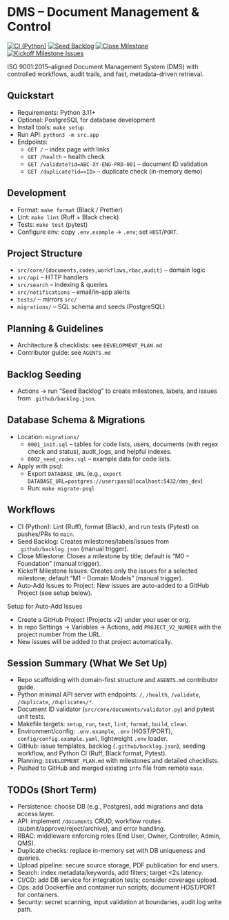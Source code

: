 # DMS – Document Management & Control

[![CI (Python)](https://github.com/PHYX-T/DMS/actions/workflows/ci-python.yml/badge.svg)](https://github.com/PHYX-T/DMS/actions/workflows/ci-python.yml)
[![Seed Backlog](https://github.com/PHYX-T/DMS/actions/workflows/seed-backlog.yml/badge.svg)](https://github.com/PHYX-T/DMS/actions/workflows/seed-backlog.yml)
[![Close Milestone](https://github.com/PHYX-T/DMS/actions/workflows/close-milestone.yml/badge.svg)](https://github.com/PHYX-T/DMS/actions/workflows/close-milestone.yml)
[![Kickoff Milestone Issues](https://github.com/PHYX-T/DMS/actions/workflows/kickoff-milestone-issues.yml/badge.svg)](https://github.com/PHYX-T/DMS/actions/workflows/kickoff-milestone-issues.yml)

ISO 9001:2015–aligned Document Management System (DMS) with controlled workflows, audit trails, and fast, metadata-driven retrieval.

## Quickstart
- Requirements: Python 3.11+
- Optional: PostgreSQL for database development
- Install tools: `make setup`
- Run API: `python3 -m src.app`
- Endpoints:
  - `GET /` – index page with links
  - `GET /health` – health check
  - `GET /validate?id=ABC-XY-ENG-PRO-001` – document ID validation
  - `GET /duplicate?id=<ID>` – duplicate check (in-memory demo)

## Development
- Format: `make format` (Black / Prettier)
- Lint: `make lint` (Ruff + Black check)
- Tests: `make test` (pytest)
- Configure env: copy `.env.example` → `.env`; set `HOST`/`PORT`.

## Project Structure
- `src/core/{documents,codes,workflows,rbac,audit}` – domain logic
- `src/api` – HTTP handlers
- `src/search` – indexing & queries
- `src/notifications` – email/in-app alerts
- `tests/` – mirrors `src/`
- `migrations/` – SQL schema and seeds (PostgreSQL)

## Planning & Guidelines
- Architecture & checklists: see `DEVELOPMENT_PLAN.md`
- Contributor guide: see `AGENTS.md`

## Backlog Seeding
- Actions → run “Seed Backlog” to create milestones, labels, and issues from `.github/backlog.json`.

## Database Schema & Migrations
- Location: `migrations/`
  - `0001_init.sql` – tables for code lists, users, documents (with regex check and status), audit_logs, and helpful indexes.
  - `0002_seed_codes.sql` – example data for code lists.
- Apply with psql:
  - Export `DATABASE_URL` (e.g., `export DATABASE_URL=postgres://user:pass@localhost:5432/dms_dev`)
  - Run: `make migrate-psql`

## Workflows
- CI (Python): Lint (Ruff), format (Black), and run tests (Pytest) on pushes/PRs to `main`.
- Seed Backlog: Creates milestones/labels/issues from `.github/backlog.json` (manual trigger).
- Close Milestone: Closes a milestone by title; default is “M0 – Foundation” (manual trigger).
- Kickoff Milestone Issues: Creates only the issues for a selected milestone; default “M1 – Domain Models” (manual trigger).
- Auto‑Add Issues to Project: New issues are auto-added to a GitHub Project (see setup below).

Setup for Auto‑Add Issues
- Create a GitHub Project (Projects v2) under your user or org.
- In repo Settings → Variables → Actions, add `PROJECT_V2_NUMBER` with the project number from the URL.
- New issues will be added to that project automatically.

## Session Summary (What We Set Up)
- Repo scaffolding with domain-first structure and `AGENTS.md` contributor guide.
- Python minimal API server with endpoints: `/`, `/health`, `/validate`, `/duplicate`, `/duplicates/*`.
- Document ID validator (`src/core/documents/validator.py`) and pytest unit tests.
- Makefile targets: `setup`, `run`, `test`, `lint`, `format`, `build`, `clean`.
- Environment/config: `.env.example`, `.env` (HOST/PORT), `config/config.example.yaml`, lightweight `.env` loader.
- GitHub: issue templates, backlog (`.github/backlog.json`), seeding workflow, and Python CI (Ruff, Black format, Pytest).
- Planning: `DEVELOPMENT_PLAN.md` with milestones and detailed checklists.
- Pushed to GitHub and merged existing `info` file from remote `main`.

## TODOs (Short Term)
- Persistence: choose DB (e.g., Postgres), add migrations and data access layer.
- API: implement `/documents` CRUD, workflow routes (submit/approve/reject/archive), and error handling.
- RBAC: middleware enforcing roles (End User, Owner, Controller, Admin, QMS).
- Duplicate checks: replace in-memory set with DB uniqueness and queries.
- Upload pipeline: secure source storage, PDF publication for end users.
- Search: index metadata/keywords, add filters; target <2s latency.
- CI/CD: add DB service for integration tests; consider coverage upload.
- Ops: add Dockerfile and container run scripts; document HOST/PORT for containers.
- Security: secret scanning, input validation at boundaries, audit log write path.

